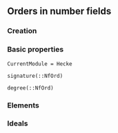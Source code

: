 ## Orders in number fields

### Creation

### Basic properties

```@meta
CurrentModule = Hecke
```

```@docs
signature(::NfOrd)
```

```@docs
degree(::NfOrd)
```

### Elements

### Ideals


